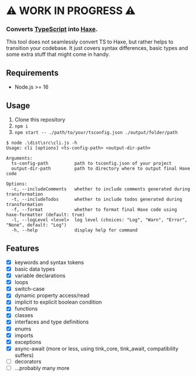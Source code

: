 # ⚠️ WORK IN PROGRESS ⚠️

### Converts [TypeScript](https://www.typescriptlang.org/) into [Haxe](https://haxe.org/).

This tool does not seamlessly convert TS to Haxe, but rather helps to transition your codebase.
It just covers syntax differences, basic types and some extra stuff that might come in handy.

## Requirements

- Node.js >= 16

## Usage

1. Clone this repository
2. `npm i`
3. `npm start -- ./path/to/your/tsconfig.json ./output/folder/path`

```console
$ node .\dist\src\cli.js -h
Usage: cli [options] <ts-config-path> <output-dir-path>

Arguments:
  ts-config-path          path to tsconfig.json of your project
  output-dir-path         path to directory where to output final Haxe code

Options:
  -c, --includeComments   whether to include comments generated during transformation
  -t, --includeTodos      whether to include todos generated during transformation
  -f, --format            whether to format final Haxe code using haxe-formatter (default: true)
  -l, --logLevel <level>  log level (choices: "Log", "Warn", "Error", "None", default: "Log")
  -h, --help              display help for command
```

## Features

- [x] keywords and syntax tokens
- [x] basic data types
- [x] variable declarations
- [x] loops
- [x] switch-case
- [x] dynamic property access/read
- [x] implicit to explicit boolean condition
- [x] functions
- [x] classes
- [x] interfaces and type definitions
- [x] enums
- [x] imports
- [x] exceptions
- [x] async-await (more or less, using tink_core, tink_await, compatibility suffers)
- [ ] decorators
- [ ] ...probably many more

